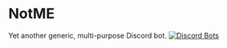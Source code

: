 # NotME
Yet another generic, multi-purpose Discord bot.
[![Discord Bots](https://top.gg/api/widget/873922961491525682.svg)](https://top.gg/bot/873922961491525682)